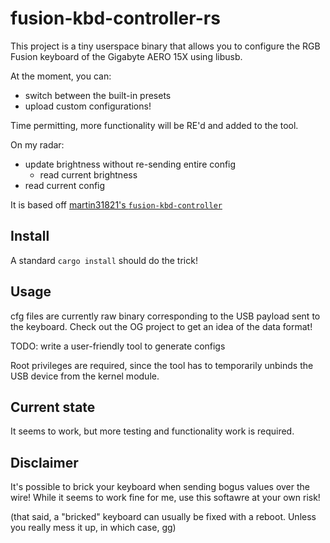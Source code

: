 # fusion-kbd-controller-rs

This project is a tiny userspace binary that allows you to configure the RGB
Fusion keyboard of the Gigabyte AERO 15X using libusb.

At the moment, you can:
- switch between the built-in presets
- upload custom configurations!

Time permitting, more functionality will be RE'd and added to the tool.

On my radar:
- update brightness without re-sending entire config
  - read current brightness
- read current config

It is based off [martin31821's `fusion-kbd-controller`](https://github.com/martin31821/fusion-kbd-controller)

## Install

A standard `cargo install` should do the trick!

## Usage

cfg files are currently raw binary corresponding to the USB payload sent to the
keyboard. Check out the OG project to get an idea of the data format!

TODO: write a user-friendly tool to generate configs

Root privileges are required, since the tool has to temporarily unbinds the USB
device from the kernel module.

## Current state

It seems to work, but more testing and functionality work is required.

## Disclaimer

It's possible to brick your keyboard when sending bogus values over the wire!
While it seems to work fine for me, use this softawre at your own risk!

(that said, a "bricked" keyboard can usually be fixed with a reboot. Unless you
really mess it up, in which case, gg)
